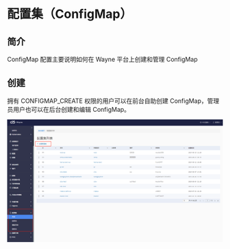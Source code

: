 # 配置集（ConfigMap）

## 简介

ConfigMap 配置主要说明如何在 Wayne 平台上创建和管理 ConfigMap

## 创建

拥有 CONFIGMAP_CREATE 权限的用户可以在前台自助创建 ConfigMap，管理员用户也可以在后台创建和编辑 ConfigMap。

![](../images/admin-configmap.png?classes=border,shadow)